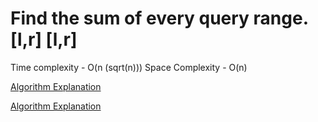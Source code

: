 # Find the sum of every query range. [l,r] [l,r]

Time complexity - O(n (sqrt(n)))
Space Complexity - O(n)

[Algorithm Explanation](https://www.geeksforgeeks.org/mos-algorithm-query-square-root-decomposition-set-1-introduction/)

[Algorithm Explanation](https://youtu.be/BJhzd_VG61k?t=1126)
